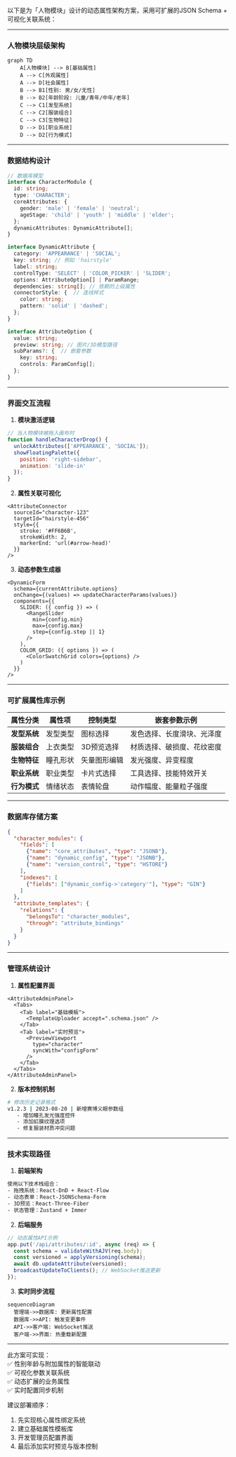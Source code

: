 以下是为「人物模块」设计的动态属性架构方案，采用可扩展的JSON Schema + 可视化关联系统：

---

### **人物模块层级架构**
```mermaid
graph TD
    A[人物模块] --> B[基础属性]
    A --> C[外观属性]
    A --> D[社会属性]
    B --> B1[性别: 男/女/无性]
    B --> B2[年龄阶段: 儿童/青年/中年/老年]
    C --> C1[发型系统]
    C --> C2[服装组合]
    C --> C3[生物特征]
    D --> D1[职业系统]
    D --> D2[行为模式]
```

---

### **数据结构设计**
```typescript
// 数据库模型
interface CharacterModule {
  id: string;
  type: 'CHARACTER';
  coreAttributes: {
    gender: 'male' | 'female' | 'neutral';
    ageStage: 'child' | 'youth' | 'middle' | 'elder';
  };
  dynamicAttributes: DynamicAttribute[];
}

interface DynamicAttribute {
  category: 'APPEARANCE' | 'SOCIAL';
  key: string; // 例如 'hairstyle'
  label: string;
  controlType: 'SELECT' | 'COLOR_PICKER' | 'SLIDER';
  options: AttributeOption[] | ParamRange;
  dependencies: string[]; // 依赖的上级属性
  connectorStyle: {  // 连线样式
    color: string;
    pattern: 'solid' | 'dashed';
  };
}

interface AttributeOption {
  value: string;
  preview: string; // 图片/3D模型路径
  subParams?: {  // 嵌套参数
    key: string;
    controls: ParamConfig[];
  };
}
```

---

### **界面交互流程**
1. **模块激活逻辑**
```javascript
// 当人物模块被拖入画布时
function handleCharacterDrop() {
  unlockAttributes(['APPEARANCE', 'SOCIAL']);
  showFloatingPalette({
    position: 'right-sidebar',
    animation: 'slide-in'
  });
}
```

2. **属性关联可视化**
```tsx
<AttributeConnector 
  sourceId="character-123" 
  targetId="hairstyle-456"
  style={{
    stroke: '#FF6B6B',
    strokeWidth: 2,
    markerEnd: 'url(#arrow-head)'
  }}
/>
```

3. **动态参数生成器**
```tsx
<DynamicForm
  schema={currentAttribute.options}
  onChange={(values) => updateCharacterParams(values)}
  components={{
    SLIDER: ({ config }) => (
      <RangeSlider 
        min={config.min} 
        max={config.max}
        step={config.step || 1}
      />
    ),
    COLOR_GRID: ({ options }) => (
      <ColorSwatchGrid colors={options} />
    )
  }}
/>
```

---

### **可扩展属性库示例**
| 属性分类 | 属性项 | 控制类型 | 嵌套参数示例 |
|----------|--------|----------|--------------|
| **发型系统** | 发型类型 | 图标选择 | 发色选择、长度滑块、光泽度 |
| **服装组合** | 上衣类型 | 3D预览选择 | 材质选择、破损度、花纹密度 |
| **生物特征** | 瞳孔形状 | 矢量图形编辑 | 发光强度、异变程度 |
| **职业系统** | 职业类型 | 卡片式选择 | 工具选择、技能特效开关 |
| **行为模式** | 情绪状态 | 表情轮盘 | 动作幅度、能量粒子强度 |

---

### **数据库存储方案**
```json
{
  "character_modules": {
    "fields": [
      {"name": "core_attributes", "type": "JSONB"},
      {"name": "dynamic_config", "type": "JSONB"},
      {"name": "version_control", "type": "HSTORE"}
    ],
    "indexes": [
      {"fields": ["dynamic_config->'category'"], "type": "GIN"}
    ]
  },
  "attribute_templates": {
    "relations": {
      "belongsTo": "character_modules",
      "through": "attribute_bindings"
    }
  }
}
```

---

### **管理系统设计**
1. **属性配置界面**
```tsx
<AttributeAdminPanel>
  <Tabs>
    <Tab label="基础模板">
      <TemplateUploader accept=".schema.json" />
    </Tab>
    <Tab label="实时预览">
      <PreviewViewport 
        type="character" 
        syncWith="configForm"
      />
    </Tab>
  </Tabs>
</AttributeAdminPanel>
```

2. **版本控制机制**
```bash
# 修改历史记录格式
v1.2.3 | 2023-08-20 | 新增赛博义眼参数组
   - 增加瞳孔发光强度控件
   - 添加虹膜纹理选项
   - 修复服装材质冲突问题
```

---

### **技术实现路径**
1. **前端架构**
```bash
使用以下技术栈组合：
- 拖拽系统：React-DnD + React-Flow
- 动态表单：React-JSONSchema-Form
- 3D预览：React-Three-Fiber
- 状态管理：Zustand + Immer
```

2. **后端服务**
```javascript
// 动态属性API示例
app.put('/api/attributes/:id', async (req) => {
  const schema = validateWithAJV(req.body);
  const versioned = applyVersioning(schema);
  await db.updateAttribute(versioned);
  broadcastUpdateToClients(); // WebSocket推送更新
});
```

3. **实时同步流程**
```mermaid
sequenceDiagram
  管理端->>数据库: 更新属性配置
  数据库->>API: 触发变更事件
  API->>客户端: WebSocket推送
  客户端->>界面: 热重载新配置
```

---

此方案可实现：  
✅ 性别年龄与附加属性的智能联动  
✅ 可视化参数关联系统  
✅ 动态扩展的业务属性  
✅ 实时配置同步机制  

建议部署顺序：  
1. 先实现核心属性绑定系统  
2. 建立基础属性模板库  
3. 开发管理员配置界面  
4. 最后添加实时预览与版本控制